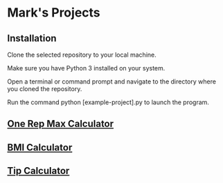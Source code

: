 # Mark's Projects
## Installation

Clone the selected repository to your local machine.

Make sure you have Python 3 installed on your system.

Open a terminal or command prompt and navigate to the directory where you cloned the repository.

Run the command python [example-project].py to launch the program.

## [One Rep Max Calculator](./max-lifts)
## [BMI Calculator](./bmi)
## [Tip Calculator](./tip-calculator)